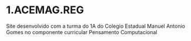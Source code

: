 # 1.ACEMAG.REG
Site desenvolvido com a turma do 1A do Colegio Estadual Manuel Antonio Gomes no componente curricular Pensamento Computacional
